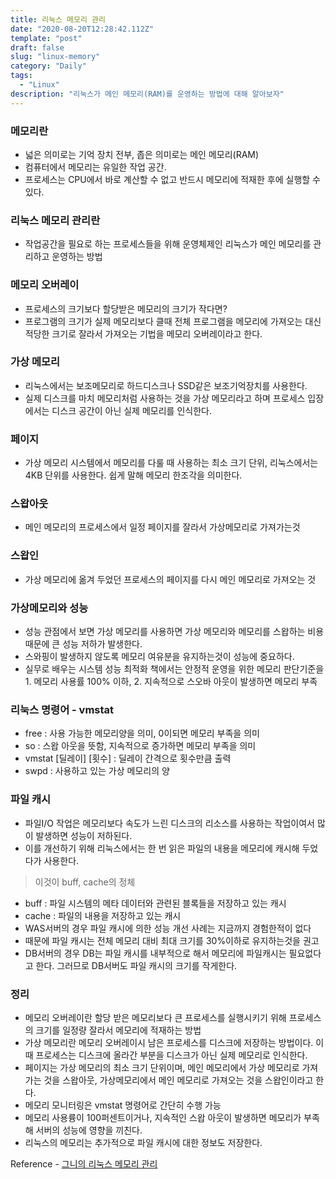 ```yaml
---
title: 리눅스 메모리 관리
date: "2020-08-20T12:28:42.112Z"
template: "post"
draft: false
slug: "linux-memory"
category: "Daily"
tags:
  - "Linux"
description: "리눅스가 메인 메모리(RAM)를 운영하는 방법에 대해 알아보자"
---
```


### 메모리란
- 넓은 의미로는 기억 장치 전부, 좁은 의미로는 메인 메모리(RAM)
- 컴퓨터에서 메모리는 유일한 작업 공간.
- 프로세스는 CPU에서 바로 계산할 수 없고 반드시 메모리에 적재한 후에 실행할 수 있다.

### 리눅스 메모리 관리란
- 작업공간을 필요로 하는 프로세스들을 위해 운영체제인 리눅스가 메인 메모리를 관리하고 운영하는 방법

### 메모리 오버레이
- 프로세스의 크기보다 할당받은 메모리의 크기가 작다면? 
- 프로그램의 크기가 실제 메모리보다 클때 전체 프로그램을 메모리에 가져오는 대신 적당한 크기로 잘라서 가져오는 기법을 메모리 오버레이라고 한다.

### 가상 메모리
- 리눅스에서는 보조메모리로 하드디스크나 SSD같은 보조기억장치를 사용한다.
- 실제 디스크를 마치 메모리처럼 사용하는 것을 가상 메모리라고 하며 프로세스 입장에서는 디스크 공간이 아닌 실제 메모리를 인식한다.

### 페이지
- 가상 메모리 시스템에서 메모리를 다룰 때 사용하는 최소 크기 단위, 리눅스에서는 4KB 단위를 사용한다. 쉽게 말해 메모리 한조각을 의미한다.

### 스왑아웃
- 메인 메모리의 프로세스에서 일정 페이지를 잘라서 가상메모리로 가져가는것
### 스왑인
- 가상 메모리에 옮겨 두었던 프로세스의 페이지를 다시 메인 메모리로 가져오는 것


### 가상메모리와 성능
- 성능 관점에서 보면 가상 메모리를 사용하면 가상 메모리와 메모리를 스왑하는 비용때문에 큰 성능 저하가 발생한다.
- 스와핑이 발생하지 않도록 메모리 여유분을 유지하는것이 성능에 중요하다.
- 실무로 배우는 시스템 성능 최적화 책에서는 안정적 운영을 위한 메모리 판단기준을 1. 메모리 사용률 100% 이하, 2. 지속적으로 스오바 아웃이 발생하면 메모리 부족

### 리눅스 명령어 - vmstat
- free : 사용 가능한 메모리양을 의미, 0이되면 메모리 부족을 의미
- so : 스왑 아웃을 뜻함, 지속적으로 증가하면 메모리 부족을 의미
- vmstat [딜레이] [횟수] : 딜레이 간격으로 횟수만큼 출력
- swpd : 사용하고 있는 가상 메모리의 양

### 파일 캐시
- 파일I/O 작업은 메모리보다 속도가 느린 디스크의 리소스를 사용하는 작업이여서 많이 발생하면 성능이 저하된다.
- 이를 개선하기 위해 리눅스에서는 한 번 읽은 파일의 내용을 메모리에 캐시해 두었다가 사용한다.
 > 이것이 buff, cache의 정체
- buff : 파일 시스템의 메타 데이터와 관련된 블록들을 저장하고 있는 캐시
- cache : 파일의 내용을 저장하고 있는 캐시
- WAS서버의 경우 파일 캐시에 의한 성능 개선 사례는 지금까지 경험한적이 없다
- 때문에 파일 캐시는 전체 메모리 대비 최대 크기를 30%이하로 유지하는것을 권고
- DB서버의 경우 DB는 파일 캐시를 내부적으로 해서 메모리에 파일캐시는 필요없다고 한다. 그러므로 DB서버도 파일 캐시의 크기를 작게한다.

### 정리
- 메모리 오버레이란 할당 받은 메모리보다 큰 프로세스를 실행시키기 위해 프로세스의 크기를 일정량 잘라서 메모리에 적재하는 방법
- 가상 메모리란 메모리 오버레이시 남은 프로세스를 디스크에 저장하는 방법이다. 이때 프로세스는 디스크에 올라간 부분을 디스크가 아닌 실제 메모리로 인식한다.
- 페이지는 가상 메모리의 최소 크기 단위이며, 메인 메모리에서 가상 메모리로 가져가는 것을 스왑아웃, 가상메모리에서 메인 메모리로 가져오는 것을 스왑인이라고 한다.
- 메모리 모니터링은 vmstat 명령어로 간단히 수행 가능
- 메모리 사용륭이 100퍼센트이거나, 지속적인 스왑 아웃이 발생하면 메모리가 부족해 서버의 성능에 영향을 끼친다.
- 리눅스의 메모리는 추가적으로 파일 캐시에 대한 정보도 저장한다.


Reference - [그니의 리눅스 메모리 관리](https://youtu.be/OPdjLaW0flU)

